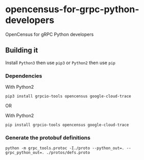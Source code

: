 # opencensus-for-grpc-python-developers
OpenCensus for gRPC Python developers

## Building it

Install `Python3` then use `pip3`
or
`Python2` then use `pip`

### Dependencies

With Python2
```shell
pip3 install grpcio-tools opencensus google-cloud-trace
```

OR

With Python2
```shell
pip install grpcio-tools opencensus google-cloud-trace
````

### Generate the protobuf definitions
```shell
python -m grpc_tools.protoc -I./proto --python_out=. --grpc_python_out=. ./protos/defs.proto
```
